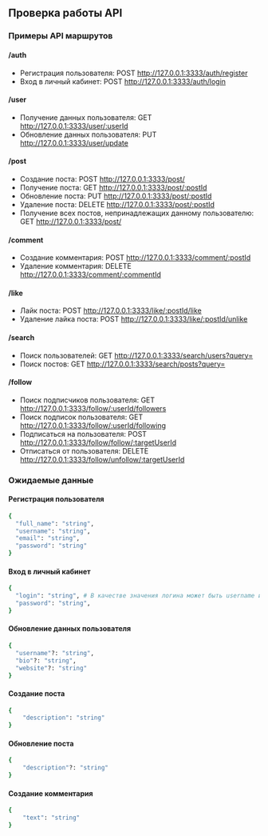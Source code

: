 ## Проверка работы API

### Примеры API маршрутов

#### /auth

- Регистрация пользователя: POST http://127.0.0.1:3333/auth/register
- Вход в личный кабинет: POST http://127.0.0.1:3333/auth/login

#### /user

- Получение данных пользователя: GET http://127.0.0.1:3333/user/:userId
- Обновление данных пользователя: PUT http://127.0.0.1:3333/user/update

#### /post

- Создание поста: POST http://127.0.0.1:3333/post/
- Получение поста: GET http://127.0.0.1:3333/post/:postId
- Обновление поста: PUT http://127.0.0.1:3333/post/:postId
- Удаление поста: DELETE http://127.0.0.1:3333/post/:postId
- Получение всех постов, непринадлежащих данному пользователю: GET http://127.0.0.1:3333/post/

#### /comment

- Создание комментария: POST http://127.0.0.1:3333/comment/:postId
- Удаление комментария: DELETE http://127.0.0.1:3333/comment/:commentId

#### /like

- Лайк поста: POST http://127.0.0.1:3333/like/:postId/like
- Удаление лайка поста: POST http://127.0.0.1:3333/like/:postId/unlike

#### /search

- Поиск пользователей: GET http://127.0.0.1:3333/search/users?query=
- Поиск постов: GET http://127.0.0.1:3333/search/posts?query=

#### /follow

- Поиск подписчиков пользователя: GET http://127.0.0.1:3333/follow/:userId/followers
- Поиск подписок пользователя: GET http://127.0.0.1:3333/follow/:userId/following
- Подписаться на пользователя: POST http://127.0.0.1:3333/follow/follow/:targetUserId
- Отписаться от пользователя: DELETE http://127.0.0.1:3333/follow/unfollow/:targetUserId

### Ожидаемые данные

#### Регистрация пользователя

```bash
{
  "full_name": "string",
  "username": "string",
  "email": "string",
  "password": "string"
}
```

#### Вход в личный кабинет

```bash
{
  "login": "string", # В качестве значения логина может быть username или email
  "password": "string",
}
```

#### Обновление данных пользователя

```bash
{
  "username"?: "string",
  "bio"?: "string",
  "website"?: "string"
}
```

#### Создание поста

```bash
{
    "description": "string"
}
```

#### Обновление поста

```bash
{
    "description"?: "string"
}
```

#### Создание комментария

```bash
{
    "text": "string"
}
```
